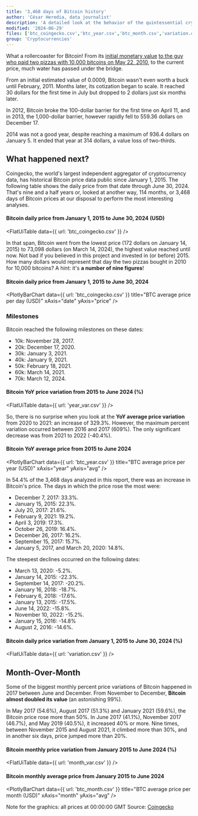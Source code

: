 ```yaml
---
title: '3,468 days of Bitcoin history'
author: 'César Heredia, data journalist'
description: 'A detailed look at the behavior of the quintessential cryptocurrency since 2015'
modified: '2024-06-29'
files: ['btc_coingecko.csv','btc_year.csv','btc_month.csv','variation.csv','month_var.csv','year_var.csv']
group: 'Cryptocurrencies'
---
```


What a rollercoaster for Bitcoin! From its [initial monetary value](https://www.forbes.com/advisor/in/investing/cryptocurrency/bitcoin-price-history-chart/#:~:text=What%20Price%20Did%20Bitcoin%20Start,a%20value%20of%20%240.0009%20each.) [to the guy who paid two pizzas with 10,000 bitcoins on May 22, 2010](https://news.bitcoin.com/14-years-ago-an-individual-offered-10000-bitcoins-for-2-pizzas-finalizing-the-deal-in-4-days/), to the current price, much water has passed under the bridge.

From an initial estimated value of 0.0009, Bitcoin wasn't even worth a buck until February, 2011. Months later, its cotization began to scale. It reached 30 dollars for the first time in July but dropped to 2 dollars just six months later.

In 2012, Bitcoin broke the 100-dollar barrier for the first time on April 11, and in 2013, the 1,000-dollar barrier, however rapidly fell to 559.36 dollars on December 17.

2014 was not a good year, despite reaching a maximum of 936.4 dollars on January 5. It ended that year at 314 dollars, a value loss of two-thirds.

## What happened next?

Coingecko, the world's largest independent aggregator of cryptocurrency data, has historical Bitcoin price data public since January 1, 2015. The following table shows the daily price from that date through June 30, 2024. That's nine and a half years or, looked at another way, 114 months, or 3,468 days of Bitcoin prices at our disposal to perform the most interesting analyses.

#### Bitcoin daily price from January 1, 2015 to June 30, 2024 (USD)
<FlatUiTable
  data={{
    url: 'btc_coingecko.csv'
  }}
/>

In that span, Bitcoin went from the lowest price (172 dollars on January 14, 2015) to 73,098 dollars (on March 14, 2024), the highest value reached until now. Not bad if you believed in this project and invested in (or before) 2015. How many dollars would represent that day the two pizzas bought in 2010 for 10,000 bitcoins? A hint: it's **a number of nine figures**!

#### Bitcoin daily price from January 1, 2015 to June 30, 2024
<PlotlyBarChart
  data={{
    url: 'btc_coingecko.csv'
  }}
  title="BTC average price per day (USD)"
  xAxis="date"
  yAxis="price"
/>

### Milestones

Bitcoin reached the following milestones on these dates:

 - 10k: November 28, 2017.
 - 20k: December 17, 2020.
 - 30k: January 3, 2021.
 - 40k: January 9, 2021.
 - 50k: February 18, 2021.
 - 60k: March 14, 2021.
 - 70k: March 12, 2024.

#### Bitcoin YoY price variation from 2015 to June 2024 (%)
<FlatUiTable
  data={{
    url: 'year_var.csv'
  }}
/>

So, there is no surprise when you look at the **YoY average price variation** from 2020 to 2021: an increase of 329.3%. However, the maximum percent variation occurred between 2016 and 2017 (609%). The only significant decrease was from 2021 to 2022 (-40.4%).

#### Bitcoin YoY average price from 2015 to June 2024
<PlotlyBarChart
  data={{
    url: 'btc_year.csv'
  }}
  title="BTC average price per year (USD)"
  xAxis="year"
  yAxis="avg"
/>

In 54.4% of the 3,468 days analyzed in this report, there was an increase in Bitcoin's price. The days in which the price rose the most were:

 - December 7, 2017: 33.3%.
 - January 15, 2015: 22.3%.
 - July 20, 2017: 21.6%.
 - February 9, 2021: 19.2%.
 - April 3, 2019: 17.3%.
 - October 26, 2019: 16.4%.
 - December 26, 2017: 16.2%.
 - September 15, 2017: 15.7%.
 - January 5, 2017, and March 20, 2020: 14.8%.

The steepest declines occurred on the following dates:

 - March 13, 2020: -5.2%.
 - January 14, 2015: -22.3%.
 - September 14, 2017: -20.2%.
 - January 16, 2018: -18.7%.
 - February 6, 2018: -17.6%.
 - January 13, 2015: -17.5%.
 - June 14, 2022: -15.8%.
 - November 10, 2022: -15.2%.
 - January 15, 2016: -14.8%
 - August 2, 2016: -14.6%.

#### Bitcoin daily price variation from January 1, 2015 to June 30, 2024 (%)
<FlatUiTable
  data={{
    url: 'variation.csv'
  }}
/>

## Month-Over-Month

Some of the biggest monthly percent price variations of Bitcoin happened in 2017 between June and December. From November to December, **Bitcoin almost doubled its value** (an astonishing 99%).

In May 2017 (54.6%), August 2017 (51.3%) and January 2021 (59.6%), the Bitcoin price rose more than 50%. In June 2017 (41.1%), November 2017 (46.7%), and May 2019 (40.5%), it increased 40% or more. Nine times, between November 2015 and August 2021, it climbed more than 30%, and in another six days, price jumped more than 20%.

#### Bitcoin monthly price variation from January 2015 to June 2024 (%)
<FlatUiTable
  data={{
    url: 'month_var.csv'
  }}
/>



#### Bitcoin monthly average price from January 2015 to June 2024
<PlotlyBarChart
  data={{
    url: 'btc_month.csv'
  }}
  title="BTC average price per month (USD)"
  xAxis="month"
  yAxis="avg"
/>

Note for the graphics: all prices at 00:00:00 GMT
Source: [Coingecko](https://www.coingecko.com/es/monedas/bitcoin/historical_data)
